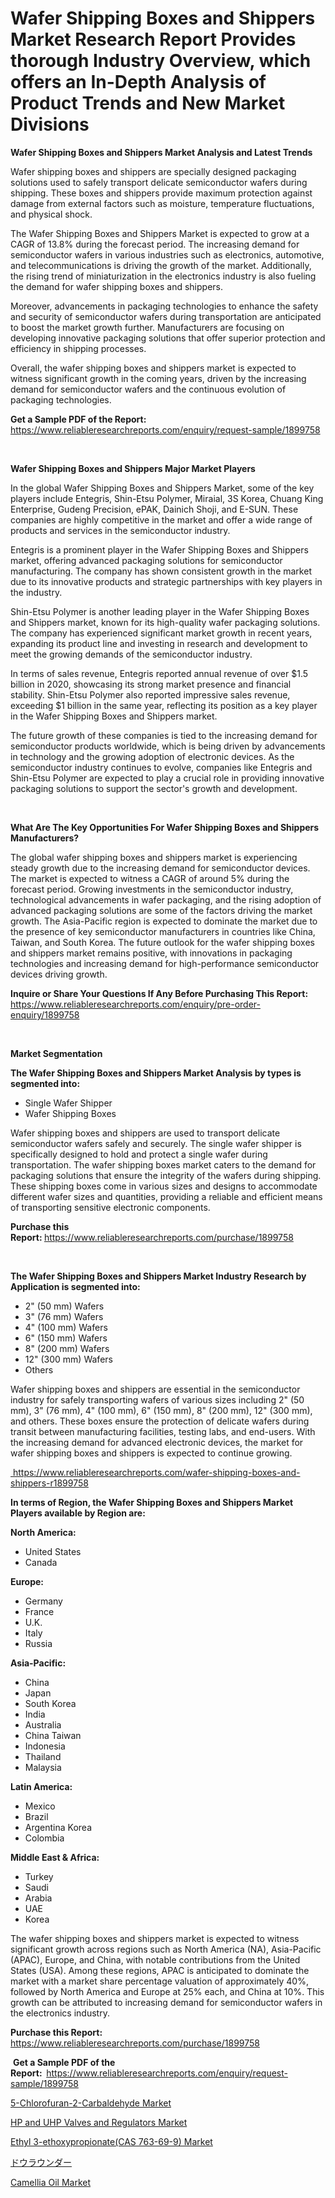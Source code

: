 <p><h1>Wafer Shipping Boxes and Shippers Market Research Report Provides thorough Industry Overview, which offers an In-Depth Analysis of Product Trends and New Market Divisions</h1></p><p><strong>Wafer Shipping Boxes and Shippers Market Analysis and Latest Trends</strong></p>
<p><p>Wafer shipping boxes and shippers are specially designed packaging solutions used to safely transport delicate semiconductor wafers during shipping. These boxes and shippers provide maximum protection against damage from external factors such as moisture, temperature fluctuations, and physical shock.</p><p>The Wafer Shipping Boxes and Shippers Market is expected to grow at a CAGR of 13.8% during the forecast period. The increasing demand for semiconductor wafers in various industries such as electronics, automotive, and telecommunications is driving the growth of the market. Additionally, the rising trend of miniaturization in the electronics industry is also fueling the demand for wafer shipping boxes and shippers.</p><p>Moreover, advancements in packaging technologies to enhance the safety and security of semiconductor wafers during transportation are anticipated to boost the market growth further. Manufacturers are focusing on developing innovative packaging solutions that offer superior protection and efficiency in shipping processes.</p><p>Overall, the wafer shipping boxes and shippers market is expected to witness significant growth in the coming years, driven by the increasing demand for semiconductor wafers and the continuous evolution of packaging technologies.</p></p>
<p><strong>Get a Sample PDF of the Report:&nbsp;</strong> <a href="https://www.reliableresearchreports.com/enquiry/request-sample/1899758">https://www.reliableresearchreports.com/enquiry/request-sample/1899758</a></p>
<p>&nbsp;</p>
<p><strong>Wafer Shipping Boxes and Shippers Major Market Players</strong></p>
<p><p>In the global Wafer Shipping Boxes and Shippers Market, some of the key players include Entegris, Shin-Etsu Polymer, Miraial, 3S Korea, Chuang King Enterprise, Gudeng Precision, ePAK, Dainich Shoji, and E-SUN. These companies are highly competitive in the market and offer a wide range of products and services in the semiconductor industry.</p><p>Entegris is a prominent player in the Wafer Shipping Boxes and Shippers market, offering advanced packaging solutions for semiconductor manufacturing. The company has shown consistent growth in the market due to its innovative products and strategic partnerships with key players in the industry.</p><p>Shin-Etsu Polymer is another leading player in the Wafer Shipping Boxes and Shippers market, known for its high-quality wafer packaging solutions. The company has experienced significant market growth in recent years, expanding its product line and investing in research and development to meet the growing demands of the semiconductor industry.</p><p>In terms of sales revenue, Entegris reported annual revenue of over $1.5 billion in 2020, showcasing its strong market presence and financial stability. Shin-Etsu Polymer also reported impressive sales revenue, exceeding $1 billion in the same year, reflecting its position as a key player in the Wafer Shipping Boxes and Shippers market.</p><p>The future growth of these companies is tied to the increasing demand for semiconductor products worldwide, which is being driven by advancements in technology and the growing adoption of electronic devices. As the semiconductor industry continues to evolve, companies like Entegris and Shin-Etsu Polymer are expected to play a crucial role in providing innovative packaging solutions to support the sector's growth and development.</p></p>
<p>&nbsp;</p>
<p><strong>What Are The Key Opportunities For Wafer Shipping Boxes and Shippers Manufacturers?</strong></p>
<p><p>The global wafer shipping boxes and shippers market is experiencing steady growth due to the increasing demand for semiconductor devices. The market is expected to witness a CAGR of around 5% during the forecast period. Growing investments in the semiconductor industry, technological advancements in wafer packaging, and the rising adoption of advanced packaging solutions are some of the factors driving the market growth. The Asia-Pacific region is expected to dominate the market due to the presence of key semiconductor manufacturers in countries like China, Taiwan, and South Korea. The future outlook for the wafer shipping boxes and shippers market remains positive, with innovations in packaging technologies and increasing demand for high-performance semiconductor devices driving growth.</p></p>
<p><strong>Inquire or Share Your Questions If Any Before Purchasing This Report:</strong> <a href="https://www.reliableresearchreports.com/enquiry/pre-order-enquiry/1899758">https://www.reliableresearchreports.com/enquiry/pre-order-enquiry/1899758</a></p>
<p>&nbsp;</p>
<p><strong>Market Segmentation</strong></p>
<p><strong>The Wafer Shipping Boxes and Shippers Market Analysis by types is segmented into:</strong></p>
<p><ul><li>Single Wafer Shipper</li><li>Wafer Shipping Boxes</li></ul></p>
<p><p>Wafer shipping boxes and shippers are used to transport delicate semiconductor wafers safely and securely. The single wafer shipper is specifically designed to hold and protect a single wafer during transportation. The wafer shipping boxes market caters to the demand for packaging solutions that ensure the integrity of the wafers during shipping. These shipping boxes come in various sizes and designs to accommodate different wafer sizes and quantities, providing a reliable and efficient means of transporting sensitive electronic components.</p></p>
<p><strong>Purchase this Report:&nbsp;</strong><a href="https://www.reliableresearchreports.com/purchase/1899758">https://www.reliableresearchreports.com/purchase/1899758</a></p>
<p>&nbsp;</p>
<p><strong>The Wafer Shipping Boxes and Shippers Market Industry Research by Application is segmented into:</strong></p>
<p><ul><li>2" (50 mm) Wafers</li><li>3" (76 mm) Wafers</li><li>4" (100 mm) Wafers</li><li>6" (150 mm) Wafers</li><li>8" (200 mm) Wafers</li><li>12" (300 mm) Wafers</li><li>Others</li></ul></p>
<p><p>Wafer shipping boxes and shippers are essential in the semiconductor industry for safely transporting wafers of various sizes including 2" (50 mm), 3" (76 mm), 4" (100 mm), 6" (150 mm), 8" (200 mm), 12" (300 mm), and others. These boxes ensure the protection of delicate wafers during transit between manufacturing facilities, testing labs, and end-users. With the increasing demand for advanced electronic devices, the market for wafer shipping boxes and shippers is expected to continue growing.</p></p>
<p><a href="https://www.reliableresearchreports.com/wafer-shipping-boxes-and-shippers-r1899758">&nbsp;https://www.reliableresearchreports.com/wafer-shipping-boxes-and-shippers-r1899758</a></p>
<p><strong>In terms of Region, the Wafer Shipping Boxes and Shippers Market Players available by Region are:</strong></p>
<p>
    <p> <strong> North America: </strong>
        <ul>
            <li>United States</li>
            <li>Canada</li>
        </ul>
        </p> 
    <p> <strong> Europe: </strong>
        <ul>
            <li>Germany</li>
            <li>France</li>
            <li>U.K.</li>
            <li>Italy</li>
            <li>Russia</li>
        </ul>
        </p> 
    <p> <strong> Asia-Pacific: </strong>
        <ul>
            <li>China</li>
            <li>Japan</li>
            <li>South Korea</li>
            <li>India</li>
            <li>Australia</li>
            <li>China Taiwan</li>
            <li>Indonesia</li>
            <li>Thailand</li>
            <li>Malaysia</li>
        </ul>
        </p> 
    <p> <strong> Latin America: </strong>
        <ul>
            <li>Mexico</li>
            <li>Brazil</li>
            <li>Argentina Korea</li>
            <li>Colombia</li>
        </ul>
        </p> 
    <p> <strong> Middle East & Africa: </strong>
        <ul>
            <li>Turkey</li>
            <li>Saudi</li>
            <li>Arabia</li>
            <li>UAE</li>
            <li>Korea</li>
        </ul>
    </p>
    </p>
<p><p>The wafer shipping boxes and shippers market is expected to witness significant growth across regions such as North America (NA), Asia-Pacific (APAC), Europe, and China, with notable contributions from the United States (USA). Among these regions, APAC is anticipated to dominate the market with a market share percentage valuation of approximately 40%, followed by North America and Europe at 25% each, and China at 10%. This growth can be attributed to increasing demand for semiconductor wafers in the electronics industry.</p></p>
<p><strong>Purchase this Report: </strong><a href="https://www.reliableresearchreports.com/purchase/1899758">https://www.reliableresearchreports.com/purchase/1899758</a></p>
<p>&nbsp;<strong>Get a Sample PDF of the Report:&nbsp;&nbsp;</strong><a href="https://www.reliableresearchreports.com/enquiry/request-sample/1899758">https://www.reliableresearchreports.com/enquiry/request-sample/1899758</a></p>
<p><strong></strong></p>
<p><p><a href="https://www.linkedin.com/pulse/5-chlorofuran-2-carbaldehyde-market-research-report-provides-p54yc?trackingId=oIGCjegRsMI5Oc6iFdtMgw%3D%3D">5-Chlorofuran-2-Carbaldehyde Market</a></p><p><a href="https://github.com/okotobwrhuteie/Market-Research-Report-List-2/blob/main/hp-and-uhp-valves-and-regulators-market.md">HP and UHP Valves and Regulators Market</a></p><p><a href="https://www.linkedin.com/pulse/ethyl-3-ethoxypropionatecas-763-69-9-market-furnish-information-gn4yc?trackingId=%2BZ0P9PHiw34hTbb9Y58i2Q%3D%3D">Ethyl 3-ethoxypropionate(CAS 763-69-9) Market</a></p><p><a href="https://github.com/mares423/Market-Research-Report-List-1/blob/main/425137844857.md">ドウラウンダー</a></p><p><a href="https://issuu.com/reportprime-2/docs/camellia-oil-market-size-2030.pptx">Camellia Oil Market</a></p></p>